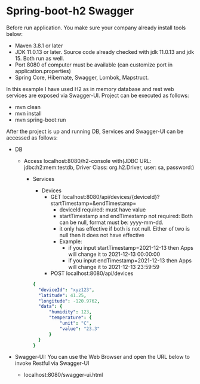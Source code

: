 # Spring-boot-h2 Swagger

Before run application. You make sure your company already install tools below:
	
 - Maven 3.8.1 or later
 - JDK 11.0.13 or later. Source code already checked with jdk 11.0.13 and jdk 15. Both run as well. 
 - Port 8080 of computer must be available (can customize port in application.properties)
 - Spring Core, Hibernate, Swagger, Lombok, Mapstruct.
 
In this example I have used H2 as in memory database and rest web services are exposed via Swagger-UI.
Project can be executed as follows: 

 - mvn clean
 - mvn install
 - mvn spring-boot:run

After the project is up and running DB, Services and Swagger-UI can be accessed as follows:

 - DB
     - Access localhost:8080/h2-console with(JDBC URL: jdbc:h2:mem:testdb, Driver Class: org.h2.Driver, user: sa, password:)
       - Services

           - Devices
               - GET  localhost:8080/api/devices/{deviceId}?startTimestamp=&endTimestamp=
                 - deviceId required: must have value 
                 - startTimestamp and endTimestamp not required: Both can be null, format must be: yyyy-mm-dd. 
                 - it only has effective if both is not null. Either of two is null then it does not have effective
                 - Example: 
                   - if you input startTimestamp=2021-12-13 then Apps will change it to 2021-12-13 00:00:00 
                   - if you input endTimestamp=2021-12-13 then Apps will change it to 2021-12-13 23:59:59
               - POST localhost:8080/api/devices
            ````yaml
           {
              "deviceId": "xyz123",
              "latitude": 41.25,
              "longitude": -120.9762,
              "data": {
                  "humidity": 123,
                  "temperature": {
                      "unit": "C",
                      "value": "23.3"
                  }
              }
          }
          ````
		 
 - Swagger-UI: You can use the Web Browser and open the URL below to invoke Restful via Swagger-UI
     - localhost:8080/swagger-ui.html
